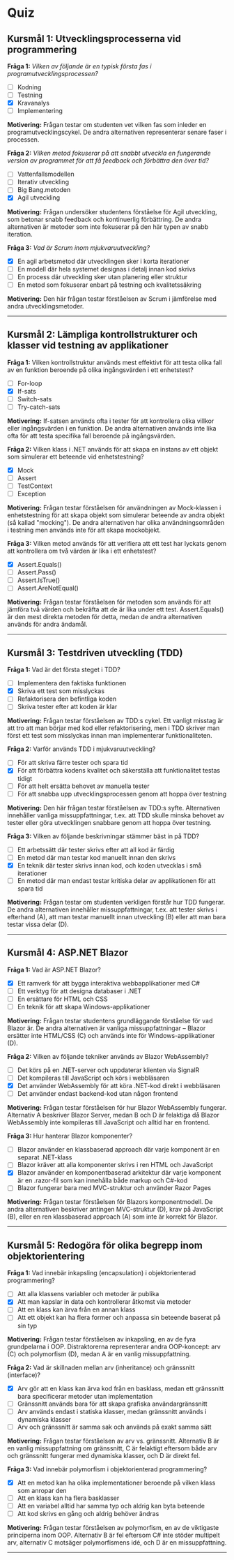 # Quiz

## Kursmål 1: Utvecklingsprocesserna vid programmering


**Fråga 1:** *Vilken av följande är en typisk första fas i programutvecklingsprocessen?*

- [ ] Kodning 
- [ ] Testning  
- [x] Kravanalys  
- [ ] Implementering

 **Motivering:** Frågan testar om studenten vet vilken fas som inleder en programutvecklingscykel. De andra alternativen representerar senare faser i processen.



**Fråga 2:** *Vilken metod fokuserar på att snabbt utveckla en fungerande version av programmet för att få feedback och förbättra den över tid?*

- [ ] Vattenfallsmodellen 
- [ ] Iterativ utveckling   
- [ ] Big Bang.metoden  
- [x] Agil utveckling 

 **Motivering:** Frågan undersöker studentens förståelse för Agil utveckling, som betonar snabb feedback och kontinuerlig förbättring. De andra alternativen är metoder som inte fokuserar på den här typen av snabb iteration.

 

 **Fråga 3:** *Vad är Scrum inom mjukvaruutveckling?*

- [x] En agil arbetsmetod där utvecklingen sker i korta iterationer  
- [ ] En modell där hela systemet designas i detalj innan kod skrivs    
- [ ] En process där utveckling sker utan planering eller struktur 
- [ ] En metod som fokuserar enbart på testning och kvalitetssäkring
      
**Motivering:** Den här frågan testar förståelsen av Scrum i jämförelse med andra utvecklingsmetoder.

----------------------------------------------------------------------------------------------

## Kursmål 2: Lämpliga kontrollstrukturer och klasser vid testning av applikationer


**Fråga 1:** Vilken kontrollstruktur används mest effektivt för att testa olika fall av en funktion beroende på olika ingångsvärden i ett enhetstest?

- [ ] For-loop  
- [x] If-sats  
- [ ] Switch-sats  
- [ ] Try-catch-sats  

**Motivering:** If-satsen används ofta i tester för att kontrollera olika villkor eller ingångsvärden i en funktion. De andra alternativen används inte lika ofta för att testa specifika fall beroende på ingångsvärden.



**Fråga 2:** Vilken klass i .NET används för att skapa en instans av ett objekt som simulerar ett beteende vid enhetstestning?

- [x] Mock  
- [ ] Assert  
- [ ] TestContext  
- [ ] Exception  

**Motivering:** Frågan testar förståelsen för användningen av Mock-klassen i enhetstestning för att skapa objekt som simulerar beteende av andra objekt (så kallad "mocking"). De andra alternativen har olika användningsområden i testning men används inte för att skapa mockobjekt.



**Fråga 3:** Vilken metod används för att verifiera att ett test har lyckats genom att kontrollera om två värden är lika i ett enhetstest?

- [x] Assert.Equals()  
- [ ] Assert.Pass()  
- [ ] Assert.IsTrue()  
- [ ] Assert.AreNotEqual()  

**Motivering:** Frågan testar förståelsen för metoden som används för att jämföra två värden och bekräfta att de är lika under ett test. Assert.Equals() är den mest direkta metoden för detta, medan de andra alternativen används för andra ändamål.

----------------------------------------------------------------------------------------------

## Kursmål 3: Testdriven utveckling (TDD)

**Fråga 1:** Vad är det första steget i TDD?

- [ ] Implementera den faktiska funktionen  
- [x] Skriva ett test som misslyckas  
- [ ] Refaktorisera den befintliga koden  
- [ ] Skriva tester efter att koden är klar  

**Motivering:** Frågan testar förståelsen av TDD:s cykel. Ett vanligt misstag är att tro att man börjar med kod eller refaktorisering, men i TDD skriver man först ett test som misslyckas innan man implementerar funktionaliteten.



**Fråga 2:** Varför används TDD i mjukvaruutveckling?

- [ ] För att skriva färre tester och spara tid  
- [x] För att förbättra kodens kvalitet och säkerställa att funktionalitet testas tidigt  
- [ ] För att helt ersätta behovet av manuella tester  
- [ ] För att snabba upp utvecklingsprocessen genom att hoppa över testning  

**Motivering:** Den här frågan testar förståelsen av TDD:s syfte. Alternativen innehåller vanliga missuppfattningar, t.ex. att TDD skulle minska behovet av tester eller göra utvecklingen snabbare genom att hoppa över testning.



**Fråga 3:** Vilken av följande beskrivningar stämmer bäst in på TDD?

- [ ] Ett arbetssätt där tester skrivs efter att all kod är färdig  
- [ ] En metod där man testar kod manuellt innan den skrivs  
- [x] En teknik där tester skrivs innan kod, och koden utvecklas i små iterationer  
- [ ] En metod där man endast testar kritiska delar av applikationen för att spara tid  

**Motivering:** Frågan testar om studenten verkligen förstår hur TDD fungerar. De andra alternativen innehåller missuppfattningar, t.ex. att tester skrivs i efterhand (A), att man testar manuellt innan utveckling (B) eller att man bara testar vissa delar (D).

----------------------------------------------------------------------------------------------

## Kursmål 4: ASP.NET Blazor

**Fråga 1:** Vad är ASP.NET Blazor?

- [x] Ett ramverk för att bygga interaktiva webbapplikationer med C#
- [ ] Ett verktyg för att designa databaser i .NET
- [ ] En ersättare för HTML och CSS
- [ ] En teknik för att skapa Windows-applikationer

**Motivering:** Frågan testar studentens grundläggande förståelse för vad Blazor är. De andra alternativen är vanliga missuppfattningar – Blazor ersätter inte HTML/CSS (C) och används inte för Windows-applikationer (D).

**Fråga 2:** Vilken av följande tekniker används av Blazor WebAssembly?

- [ ] Det körs på en .NET-server och uppdaterar klienten via SignalR
- [ ] Det kompileras till JavaScript och körs i webbläsaren
- [x] Det använder WebAssembly för att köra .NET-kod direkt i webbläsaren
- [ ] Det använder endast backend-kod utan någon frontend

**Motivering:** Frågan testar förståelsen för hur Blazor WebAssembly fungerar. Alternativ A beskriver Blazor Server, medan B och D är felaktiga då Blazor WebAssembly inte kompileras till JavaScript och alltid har en frontend.

**Fråga 3:** Hur hanterar Blazor komponenter?

- [ ] Blazor använder en klassbaserad approach där varje komponent är en separat .NET-klass
- [ ] Blazor kräver att alla komponenter skrivs i ren HTML och JavaScript
- [x] Blazor använder en komponentbaserad arkitektur där varje komponent är en .razor-fil som kan innehålla både markup och C#-kod
- [ ] Blazor fungerar bara med MVC-struktur och använder Razor Pages

**Motivering:** Frågan testar förståelsen för Blazors komponentmodell. De andra alternativen beskriver antingen MVC-struktur (D), krav på JavaScript (B), eller en ren klassbaserad approach (A) som inte är korrekt för Blazor.

----------------------------------------------------------------------------------------------

## Kursmål 5: Redogöra för olika begrepp inom objektorientering

**Fråga 1:** Vad innebär inkapsling (encapsulation) i objektorienterad programmering?

- [ ] Att alla klassens variabler och metoder är publika
- [x] Att man kapslar in data och kontrollerar åtkomst via metoder
- [ ] Att en klass kan ärva från en annan klass
- [ ] Att ett objekt kan ha flera former och anpassa sin beteende baserat på sin typ

**Motivering:** Frågan testar förståelsen av inkapsling, en av de fyra grundpelarna i OOP. Distraktorerna representerar andra OOP-koncept: arv (C) och polymorfism (D), medan A är en vanlig missuppfattning.

**Fråga 2:** Vad är skillnaden mellan arv (inheritance) och gränssnitt (interface)?

- [x] Arv gör att en klass kan ärva kod från en basklass, medan ett gränssnitt bara specificerar metoder utan implementation
- [ ] Gränssnitt används bara för att skapa grafiska användargränssnitt
- [ ] Arv används endast i statiska klasser, medan gränssnitt används i dynamiska klasser
- [ ] Arv och gränssnitt är samma sak och används på exakt samma sätt

**Motivering:** Frågan testar förståelsen av arv vs. gränssnitt. Alternativ B är en vanlig missuppfattning om gränssnitt, C är felaktigt eftersom både arv och gränssnitt fungerar med dynamiska klasser, och D är direkt fel.

**Fråga 3:** Vad innebär polymorfism i objektorienterad programmering?

- [x] Att en metod kan ha olika implementationer beroende på vilken klass som anropar den
- [ ] Att en klass kan ha flera basklasser
- [ ] Att en variabel alltid har samma typ och aldrig kan byta beteende
- [ ] Att kod skrivs en gång och aldrig behöver ändras

**Motivering:** Frågan testar förståelsen av polymorfism, en av de viktigaste principerna inom OOP. Alternativ B är fel eftersom C# inte stöder multipelt arv, alternativ C motsäger polymorfismens idé, och D är en missuppfattning.

----------------------------------------------------------------------------------------------

